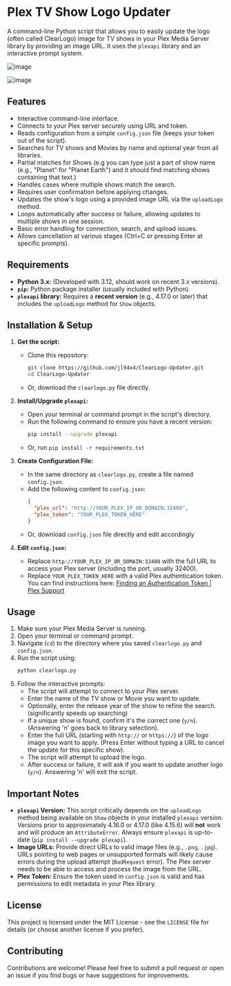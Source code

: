 # Plex TV Show Logo Updater

A command-line Python script that allows you to easily update the logo (often called ClearLogo) image for TV shows in your Plex Media Server library by providing an image URL. It uses the `plexapi` library and an interactive prompt system.

![image](https://github.com/user-attachments/assets/bf2c4051-c6bc-407b-aa5d-0ee3164bfd7c)

![image](https://i.imgur.com/nlSvSGi.jpeg)

## Features

* Interactive command-line interface.
* Connects to your Plex server securely using URL and token.
* Reads configuration from a simple `config.json` file (keeps your token out of the script).
* Searches for TV shows and Movies by name and optional year from all libraries.
* Partial matches for Shows (e.g you can type just a part of show name (e.g., "Planet" for "Planet Earth") and it should find matching shows containing that text.)
* Handles cases where multiple shows match the search.
* Requires user confirmation before applying changes.
* Updates the show's logo using a provided image URL via the `uploadLogo` method.
* Loops automatically after success or failure, allowing updates to multiple shows in one session.
* Basic error handling for connection, search, and upload issues.
* Allows cancellation at various stages (Ctrl+C or pressing Enter at specific prompts).

## Requirements

* **Python 3.x:** (Developed with 3.12, should work on recent 3.x versions).
* **`pip`:** Python package installer (usually included with Python).
* **`plexapi` library:** Requires a **recent version** (e.g., 4.17.0 or later) that includes the `uploadLogo` method for `Show` objects.

## Installation & Setup

1.  **Get the script:**
    * Clone this repository:
        ```bash
        git clone https://github.com/jl94x4/ClearLogo-Updater.git
        cd ClearLogo-Updater
        ```
    * Or, download the `clearlogo.py` file directly.

2.  **Install/Upgrade `plexapi`:**
    * Open your terminal or command prompt in the script's directory.
    * Run the following command to ensure you have a recent version:
        ```bash
        pip install --upgrade plexapi
        ```
    * Or, run `pip install -r requirements.txt`

3.  **Create Configuration File:**
    * In the same directory as `clearlogo.py`, create a file named `config.json`.
    * Add the following content to `config.json`:
        ```json
        {
          "plex_url": "http://YOUR_PLEX_IP_OR_DOMAIN:32400",
          "plex_token": "YOUR_PLEX_TOKEN_HERE"
        }
        ```
    * Or, download `config.json` file directly and edit accordingly  

4.  **Edit `config.json`:**
    * Replace `http://YOUR_PLEX_IP_OR_DOMAIN:32400` with the full URL to access your Plex server (including the port, usually 32400).
    * Replace `YOUR_PLEX_TOKEN_HERE` with a valid Plex authentication token. You can find instructions here: [Finding an Authentication Token | Plex Support](https://support.plex.tv/articles/204059436-finding-an-authentication-token-x-plex-token/)

## Usage

1.  Make sure your Plex Media Server is running.
2.  Open your terminal or command prompt.
3.  Navigate (`cd`) to the directory where you saved `clearlogo.py` and `config.json`.
4.  Run the script using:
    ```bash
    python clearlogo.py
    ```
5.  Follow the interactive prompts:
    * The script will attempt to connect to your Plex server.
    * Enter the name of the TV show or Movie you want to update.
    * Optionally, enter the release year of the show to refine the search. (significantly speeds up searching)
    * If a unique show is found, confirm it's the correct one (`y/n`). (Answering 'n' goes back to library selection).
    * Enter the full URL (starting with `http://` or `https://`) of the logo image you want to apply. (Press Enter without typing a URL to cancel the update for this specific show).
    * The script will attempt to upload the logo.
    * After success or failure, it will ask if you want to update another logo (`y/n`). Answering 'n' will exit the script.

## Important Notes

* **`plexapi` Version:** This script critically depends on the `uploadLogo` method being available on `Show` objects in your installed `plexapi` version. Versions prior to approximately 4.16.0 or 4.17.0 (like 4.15.6) will **not** work and will produce an `AttributeError`. Always ensure `plexapi` is up-to-date (`pip install --upgrade plexapi`).
* **Image URLs:** Provide direct URLs to valid image files (e.g., `.png`, `.jpg`). URLs pointing to web pages or unsupported formats will likely cause errors during the upload attempt (`BadRequest` error). The Plex server needs to be able to access and process the image from the URL.
* **Plex Token:** Ensure the token used in `config.json` is valid and has permissions to edit metadata in your Plex library.

## License

This project is licensed under the MIT License - see the `LICENSE` file for details (or choose another license if you prefer).

## Contributing

Contributions are welcome! Please feel free to submit a pull request or open an issue if you find bugs or have suggestions for improvements.
